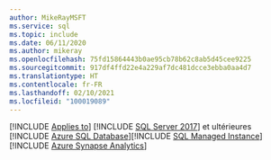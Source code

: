 ```yaml
---
author: MikeRayMSFT
ms.service: sql
ms.topic: include
ms.date: 06/11/2020
ms.author: mikeray
ms.openlocfilehash: 75fd15864443b0ae95cb78b62c8ab5d45cee9225
ms.sourcegitcommit: 917df4ffd22e4a229af7dc481dcce3ebba0aa4d7
ms.translationtype: HT
ms.contentlocale: fr-FR
ms.lasthandoff: 02/10/2021
ms.locfileid: "100019089"
---
```

[!INCLUDE [Applies to](../../includes/applies-md.md)] [!INCLUDE [SQL Server 2017](_ss2017.md)] et ultérieures  [!INCLUDE [Azure SQL Database](../../includes/applies-to-version/_asdb.md)][!INCLUDE [SQL Managed Instance](../../includes/applies-to-version/_asdbmi.md)][!INCLUDE [Azure Synapse Analytics](../../includes/applies-to-version/_asa.md)]
